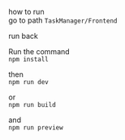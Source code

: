 how to run  
go to path ```TaskManager/Frontend```</br>

run back

Run the command </br>
```npm install```

then <br>
```npm run dev```

or <br>
```npm run build```

and  
```npm run preview```


